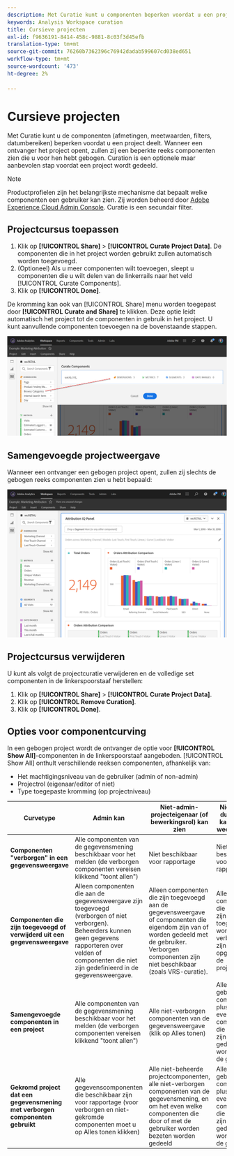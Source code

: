 ```yaml
---
description: Met Curatie kunt u componenten beperken voordat u een project deelt.
keywords: Analysis Workspace curation
title: Cursieve projecten
exl-id: f9636191-8414-458c-9881-8c03f3d45efb
translation-type: tm+mt
source-git-commit: 76260b7362396c76942dadab599607cd038ed651
workflow-type: tm+mt
source-wordcount: '473'
ht-degree: 2%

---
```


# Cursieve projecten

Met Curatie kunt u de componenten (afmetingen, meetwaarden, filters, datumbereiken) beperken voordat u een project deelt. Wanneer een ontvanger het project opent, zullen zij een beperkte reeks componenten zien die u voor hen hebt gebogen. Curation is een optionele maar aanbevolen stap voordat een project wordt gedeeld.

>[!NOTE]
> Productprofielen zijn het belangrijkste mechanisme dat bepaalt welke componenten een gebruiker kan zien. Zij worden beheerd door [Adobe Experience Cloud Admin Console](https://docs.adobe.com/content/help/nl-NL/core-services/interface/manage-users-and-products/admin-getting-started.html). Curatie is een secundair filter.

## Projectcursus toepassen

1. Klik op **[!UICONTROL Share]** > **[!UICONTROL Curate Project Data]**.
De componenten die in het project worden gebruikt zullen automatisch worden toegevoegd.
1. (Optioneel) Als u meer componenten wilt toevoegen, sleept u componenten die u wilt delen van de linkerrails naar het veld [!UICONTROL Curate Components].
1. Klik op **[!UICONTROL Done]**.

De kromming kan ook van [!UICONTROL Share] menu worden toegepast door **[!UICONTROL Curate and Share]** te klikken. Deze optie leidt automatisch het project tot de componenten in gebruik in het project. U kunt aanvullende componenten toevoegen na de bovenstaande stappen.

![](assets/curation-field.png)

## Samengevoegde projectweergave

Wanneer een ontvanger een gebogen project opent, zullen zij slechts de gebogen reeks componenten zien u hebt bepaald:

![](assets/curate-project.png)

## Projectcursus verwijderen

U kunt als volgt de projectcuratie verwijderen en de volledige set componenten in de linkerspoorstaaf herstellen:

1. Klik op **[!UICONTROL Share]** > **[!UICONTROL Curate Project Data]**.
1. Klik op **[!UICONTROL Remove Curation]**.
1. Klik op **[!UICONTROL Done]**.

## Opties voor componentcurving

In een gebogen project wordt de ontvanger de optie voor **[!UICONTROL Show All]**-componenten in de linkerspoorstaaf aangeboden. [!UICONTROL Show All] onthult verschillende reeksen componenten, afhankelijk van:

* Het machtigingsniveau van de gebruiker (admin of non-admin)
* Projectrol (eigenaar/editor of niet)
* Type toegepaste kromming (op projectniveau)

| Curvetype | Admin kan | Niet-admin-projecteigenaar (of bewerkingsrol) kan zien | Niet-admin dubbele rol kan worden weergegeven |
| --- | --- | --- | --- |
| **Componenten &quot;verborgen&quot; in een gegevensweergave** | Alle componenten van de gegevensmening beschikbaar voor het melden (de verborgen componenten vereisen klikkend &quot;toont allen&quot;) | Niet beschikbaar voor rapportage | Niet beschikbaar voor rapportage |
| **Componenten die zijn toegevoegd of verwijderd uit een gegevensweergave** | Alleen componenten die aan de gegevensweergave zijn toegevoegd (verborgen of niet verborgen). Beheerders kunnen geen gegevens rapporteren over velden of componenten die niet zijn gedefinieerd in de gegevensweergave. | Alleen componenten die zijn toegevoegd aan de gegevensweergave of componenten die eigendom zijn van of worden gedeeld met de gebruiker. Verborgen componenten zijn niet beschikbaar (zoals VRS-curatie). | Alleen componenten die aan de DV zijn toegevoegd, worden niet verborgen en zijn opgenomen in de projectcuratie. |
| **Samengevoegde componenten in een project** | Alle componenten van de gegevensmening beschikbaar voor het melden (de verborgen componenten vereisen klikkend &quot;toont allen&quot;) | Alle niet-verborgen componenten van de gegevensweergave (klik op Alles tonen) | Alleen gebogen componenten, plus eventuele componenten die eigendom zijn van of gedeeld worden met de gebruiker |
| **Gekromd project dat een gegevensmening met verborgen componenten gebruikt** | Alle gegevenscomponenten die beschikbaar zijn voor rapportage (voor verborgen en niet-gekromde componenten moet u op Alles tonen klikken) | Alle niet-beheerde projectcomponenten, alle niet-verborgen componenten van de gegevensmening, en om het even welke componenten die door of met de gebruiker worden bezeten worden gedeeld | Alleen gebogen componenten, plus eventuele componenten die eigendom zijn van of gedeeld worden met de gebruiker |
